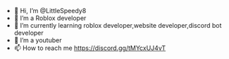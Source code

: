 - 👋 Hi, I’m @LittleSpeedy8
- 👀 I’m a Roblox developer
- 🌱 I’m currently learning roblox developer,website developer,discord bot developer
- 💞️ I’m a youtuber
- 📫 How to reach me https://discord.gg/tMYcxUJ4vT

<!---
LittleSpeedy8/LittleSpeedy8 is a ✨ special ✨ repository because its `README.md` (this file) appears on your GitHub profile.
You can click the Preview link to take a look at your changes.
--->
